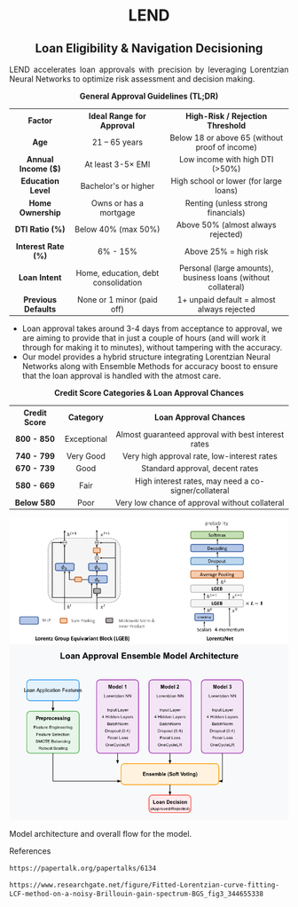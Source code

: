 <h1 align = "center">LEND</h1>
<h2 align = "center">Loan Eligibility & Navigation Decisioning </h2>
<p align = "justify">LEND accelerates loan approvals with precision by leveraging Lorentzian Neural Networks to optimize risk assessment and decision making.

<p align="center">
  <b>General Approval Guidelines (TL;DR)</b>
</p>

<table align="center">
  <tr>
    <th>Factor</th>
    <th>Ideal Range for Approval</th>
    <th>High-Risk / Rejection Threshold</th>
  </tr>
  <tr>
    <td align="center"><b>Age</b></td>
    <td align="center">21 – 65 years</td>
    <td align="center">Below 18 or above 65 (without proof of income)</td>
  </tr>
  <tr>
    <td align="center"><b>Annual Income ($)</b></td>
    <td align="center">At least 3-5× EMI</td>
    <td align="center">Low income with high DTI (&gt;50%)</td>
  </tr>
  <tr>
    <td align="center"><b>Education Level</b></td>
    <td align="center">Bachelor's or higher</td>
    <td align="center">High school or lower (for large loans)</td>
  </tr>
  <tr>
    <td align="center"><b>Home Ownership</b></td>
    <td align="center">Owns or has a mortgage</td>
    <td align="center">Renting (unless strong financials)</td>
  </tr>
  <tr>
    <td align="center"><b>DTI Ratio (%)</b></td>
    <td align="center">Below 40% (max 50%)</td>
    <td align="center">Above 50% (almost always rejected)</td>
  </tr>
  <tr>
    <td align="center"><b>Interest Rate (%)</b></td>
    <td align="center">6% - 15%</td>
    <td align="center">Above 25% = high risk</td>
  </tr>
  <tr>
    <td align="center"><b>Loan Intent</b></td>
    <td align="center">Home, education, debt consolidation</td>
    <td align="center">Personal (large amounts), business loans (without collateral)</td>
  </tr>
  <tr>
    <td align="center"><b>Previous Defaults</b></td>
    <td align="center">None or 1 minor (paid off)</td>
    <td align="center">1+ unpaid default = almost always rejected</td>
  </tr>
</table>


- Loan approval takes around 3-4 days from acceptance to approval, we are aiming to provide that in just a couple of hours (and will work it through for making it to minutes), without tampering with the accuracy.
- Our model provides a hybrid structure integrating Lorentzian Neural Networks along with Ensemble Methods for accuracy boost to ensure that the loan approval is handled with the atmost care.

<p align="center">
  <b>Credit Score Categories & Loan Approval Chances</b>
</p>

<table align="center">
  <tr>
    <th>Credit Score</th>
    <th>Category</th>
    <th>Loan Approval Chances</th>
  </tr>
  <tr>
    <td align="center"><b>800 - 850</b></td>
    <td align="center">Exceptional</td>
    <td align="center">Almost guaranteed approval with best interest rates</td>
  </tr>
  <tr>
    <td align="center"><b>740 - 799</b></td>
    <td align="center">Very Good</td>
    <td align="center">Very high approval rate, low-interest rates</td>
  </tr>
  <tr>
    <td align="center"><b>670 - 739</b></td>
    <td align="center">Good</td>
    <td align="center">Standard approval, decent rates</td>
  </tr>
  <tr>
    <td align="center"><b>580 - 669</b></td>
    <td align="center">Fair</td>
    <td align="center">High interest rates, may need a co-signer/collateral</td>
  </tr>
  <tr>
    <td align="center"><b>Below 580</b></td>
    <td align="center">Poor</td>
    <td align="center">Very low chance of approval without collateral</td>
  </tr>
</table>

</p>

<img src = "README/LorentzNN.png">


<img src = "README/ensemble-model-diagram.png">

<p align = "justify">Model architecture and overall flow for the model.</p>




References

```
https://papertalk.org/papertalks/6134
```

```
https://www.researchgate.net/figure/Fitted-Lorentzian-curve-fitting-LCF-method-on-a-noisy-Brillouin-gain-spectrum-BGS_fig3_344655338
```
